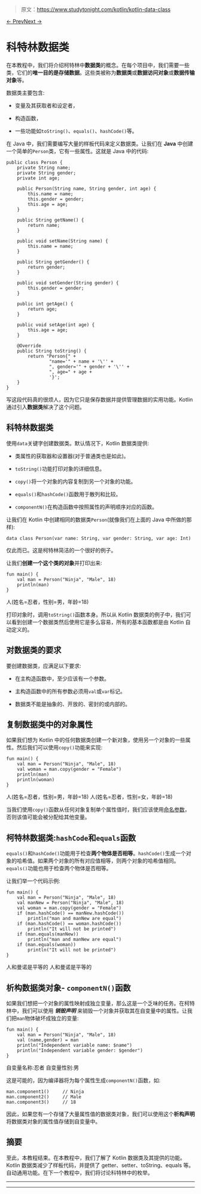 > 原文：<https://www.studytonight.com/kotlin/kotlin-data-class>

[← Prev](/kotlin/kotlin-nested-and-inner-class "Kotlin Nested and Inner class")[Next →](/kotlin/kotlin-enum "Kotlin Enum")

# 科特林数据类

在本教程中，我们将介绍柯特林中**数据类**的概念。在每个项目中，我们需要一些类，它们的**唯一目的是存储数据**。这些类被称为**数据类**或**数据访问对象**或**数据传输对象**等。

数据类主要包含:

*   变量及其获取者和设定者，

*   构造函数，

*   一些功能如`toString()`、`equals()`、`hashCode()`等。

在 Java 中，我们需要编写大量的样板代码来定义数据类。让我们在 **Java** 中创建一个简单的`Person`类，它有一些属性。这就是 Java 中的代码:

```
public class Person {
    private String name;
    private String gender;
    private int age;

    public Person(String name, String gender, int age) {
        this.name = name;
        this.gender = gender;
        this.age = age;
    }

    public String getName() {
        return name;
    }

    public void setName(String name) {
        this.name = name;
    }

    public String getGender() {
        return gender;
    }

    public void setGender(String gender) {
        this.gender = gender;
    }

    public int getAge() {
        return age;
    }

    public void setAge(int age) {
        this.age = age;
    }

    @Override
    public String toString() {
        return "Person{" +
                "name='" + name + '\'' +
                ", gender='" + gender + '\'' +
                ", age=" + age +
                '}';
    }
} 
```

写这段代码真的很烦人，因为它只是保存数据并提供管理数据的实用功能。Kotlin 通过引入**数据类**解决了这个问题。

## 科特林数据类

使用`data`关键字创建数据类。默认情况下，Kotlin 数据类提供:

*   类属性的获取器和设置器(对于普通类也是如此)。

*   `toString()`功能打印对象的详细信息。

*   `copy()`将一个对象的内容复制到另一个对象的功能。

*   `equals()`和`hashCode()`函数用于散列和比较。

*   `componentN()`在构造函数中按照属性的声明顺序对应的函数。

让我们在 Kotlin 中创建相同的数据类`Person`(就像我们在上面的 Java 中所做的那样):

```
data class Person(var name: String, var gender: String, var age: Int)
```

仅此而已。这是柯特林简洁的一个很好的例子。

让我们**创建一个这个类的对象**并打印出来:

```
fun main() {
    val man = Person("Ninja", "Male", 18)
    println(man)
}
```

人(姓名=忍者，性别=男，年龄=18)

打印对象时，调用`toString()`函数本身。所以从 Kotlin 数据类的例子中，我们可以看到创建一个数据类然后使用它是多么容易，所有的基本函数都是由 Kotlin 自动定义的。

## 对数据类的要求

要创建数据类，应满足以下要求:

*   在主构造函数中，至少应该有一个参数。

*   主构造函数中的所有参数必须用`val`或`var`标记。

*   数据类不能是抽象的、开放的、密封的或内部的。

## 复制数据类中的对象属性

如果我们想为 Kotlin 中的任何数据类创建一个新对象，使用另一个对象的一些属性。然后我们可以使用`copy()`功能来实现:

```
fun main() {
    val man = Person("Ninja", "Male", 18)
    val woman = man.copy(gender = "Female")
    println(man)
    println(woman)
}
```

人(姓名=忍者，性别=男，年龄=18)
人(姓名=忍者，性别=女，年龄=18)

当我们使用`copy()`函数从任何对象复制单个属性值时，我们应该使用[命名参数](https://www.studytonight.com/kotlin/kotlin-positional-default-and-named-function-arguments)，否则该值可能会被分配给其他变量。

## 柯特林数据类:`hashCode`和`equals`函数

`equals()`和`hashCode()`功能用于检查**两个物体是否相等**。`hashCode()`生成一个对象的哈希值。如果两个对象的所有对应值相等，则两个对象的哈希值相同。`equals()`功能也用于检查两个物体是否相等。

让我们举一个代码示例:

```
fun main() {
    val man = Person("Ninja", "Male", 18)
    val manNew = Person("Ninja", "Male", 18)
    val woman = man.copy(gender = "Female")
    if (man.hashCode() == manNew.hashCode())
        println("man and manNew are equal")
    if (man.hashCode() == woman.hashCode())
        println("It will not be printed")
    if (man.equals(manNew))
        println("man and manNew are equal")
    if (man.equals(woman))
        println("It will not be printed")
}
```

人和曼诺是平等的
人和曼诺是平等的

## 析构数据类对象- `componentN()`函数

如果我们想把一个对象的属性映射成独立变量，那么这是一个乏味的任务。在柯特林中，我们可以使用 ***销毁声明*** 来销毁一个对象并获取其在自变量中的属性。让我们把`man`物体破坏成独立的变量:

```
fun main() {
    val man = Person("Ninja", "Male", 18)
    val (name,gender) = man
    println("Independent variable name: $name")
    println("Independent variable gender: $gender")
}
```

自变量名称:忍者
自变量性别:男

这是可能的，因为编译器将为每个属性生成`componentN()`函数，如:

```
man.component1()     // Ninja
man.component2()     // Male
man.component3()     // 18
```

因此，如果您有一个存储了大量属性值的数据类对象，我们可以使用这个**析构声明**将数据类对象的属性值存储到自变量中。

## 摘要

至此，本教程结束。在本教程中，我们了解了 Kotlin 数据类及其提供的功能。Kotlin 数据类减少了样板代码，并提供了 getter、setter、toString、equals 等。自动通用功能。在下一个教程中，我们将讨论科特林中的枚举。

* * *

* * *